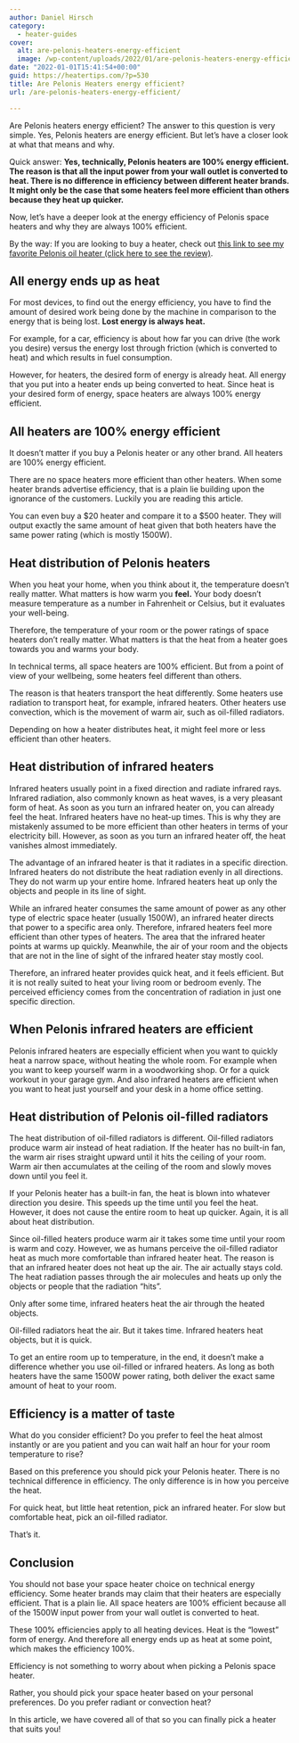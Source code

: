 ```yaml
---
author: Daniel Hirsch
category:
  - heater-guides
cover:
  alt: are-pelonis-heaters-energy-efficient
  image: /wp-content/uploads/2022/01/are-pelonis-heaters-energy-efficient.jpg
date: "2022-01-01T15:41:54+00:00"
guid: https://heatertips.com/?p=530
title: Are Pelonis Heaters energy efficient?
url: /are-pelonis-heaters-energy-efficient/

---
```

Are Pelonis heaters energy efficient? The answer to this question is very simple. Yes, Pelonis heaters are energy efficient. But let’s have a closer look at what that means and why.

Quick answer: **Yes, technically, Pelonis heaters are 100% energy efficient. The reason is that all the input power from your wall outlet is converted to heat. There is no difference in efficiency between different heater brands. It might only be the case that some heaters feel more efficient than others because they heat up quicker.**

Now, let’s have a deeper look at the energy efficiency of Pelonis space heaters and why they are always 100% efficient.

By the way: If you are looking to buy a heater, check out [this link to see my favorite Pelonis oil heater (click here to see the review)](/recommended-products/oil-filled-radiator/).

## All energy ends up as heat

For most devices, to find out the energy efficiency, you have to find the amount of desired work being done by the machine in comparison to the energy that is being lost. **Lost energy is always heat.**

For example, for a car, efficiency is about how far you can drive (the work you desire) versus the energy lost through friction (which is converted to heat) and which results in fuel consumption.

However, for heaters, the desired form of energy is already heat. All energy that you put into a heater ends up being converted to heat. Since heat is your desired form of energy, space heaters are always 100% energy efficient.

## All heaters are 100% energy efficient

It doesn’t matter if you buy a Pelonis heater or any other brand. All heaters are 100% energy efficient.

There are no space heaters more efficient than other heaters. When some heater brands advertise efficiency, that is a plain lie building upon the ignorance of the customers. Luckily you are reading this article.

You can even buy a $20 heater and compare it to a $500 heater. They will output exactly the same amount of heat given that both heaters have the same power rating (which is mostly 1500W).

## Heat distribution of Pelonis heaters

When you heat your home, when you think about it, the temperature doesn’t really matter. What matters is how warm you **feel.** Your body doesn’t measure temperature as a number in Fahrenheit or Celsius, but it evaluates your well-being.

Therefore, the temperature of your room or the power ratings of space heaters don’t really matter. What matters is that the heat from a heater goes towards you and warms your body.

In technical terms, all space heaters are 100% efficient. But from a point of view of your wellbeing, some heaters feel different than others.

The reason is that heaters transport the heat differently. Some heaters use radiation to transport heat, for example, infrared heaters. Other heaters use convection, which is the movement of warm air, such as oil-filled radiators.

Depending on how a heater distributes heat, it might feel more or less efficient than other heaters.

## Heat distribution of infrared heaters

Infrared heaters usually point in a fixed direction and radiate infrared rays. Infrared radiation, also commonly known as heat waves, is a very pleasant form of heat. As soon as you turn an infrared heater on, you can already feel the heat. Infrared heaters have no heat-up times. This is why they are mistakenly assumed to be more efficient than other heaters in terms of your electricity bill. However, as soon as you turn an infrared heater off, the heat vanishes almost immediately.

The advantage of an infrared heater is that it radiates in a specific direction. Infrared heaters do not distribute the heat radiation evenly in all directions. They do not warm up your entire home. Infrared heaters heat up only the objects and people in its line of sight.

While an infrared heater consumes the same amount of power as any other type of electric space heater (usually 1500W), an infrared heater directs that power to a specific area only. Therefore, infrared heaters feel more efficient than other types of heaters. The area that the infrared heater points at warms up quickly. Meanwhile, the air of your room and the objects that are not in the line of sight of the infrared heater stay mostly cool.

Therefore, an infrared heater provides quick heat, and it feels efficient. But it is not really suited to heat your living room or bedroom evenly. The perceived efficiency comes from the concentration of radiation in just one specific direction.

## When Pelonis infrared heaters are efficient

Pelonis infrared heaters are especially efficient when you want to quickly heat a narrow space, without heating the whole room. For example when you want to keep yourself warm in a woodworking shop. Or for a quick workout in your garage gym. And also infrared heaters are efficient when you want to heat just yourself and your desk in a home office setting.

## Heat distribution of Pelonis oil-filled radiators

The heat distribution of oil-filled radiators is different. Oil-filled radiators produce warm air instead of heat radiation. If the heater has no built-in fan, the warm air rises straight upward until it hits the ceiling of your room. Warm air then accumulates at the ceiling of the room and slowly moves down until you feel it.

If your Pelonis heater has a built-in fan, the heat is blown into whatever direction you desire. This speeds up the time until you feel the heat. However, it does not cause the entire room to heat up quicker. Again, it is all about heat distribution.

Since oil-filled heaters produce warm air it takes some time until your room is warm and cozy. However, we as humans perceive the oil-filled radiator heat as much more comfortable than infrared heater heat. The reason is that an infrared heater does not heat up the air. The air actually stays cold. The heat radiation passes through the air molecules and heats up only the objects or people that the radiation “hits”.

Only after some time, infrared heaters heat the air through the heated objects.

Oil-filled radiators heat the air. But it takes time. Infrared heaters heat objects, but it is quick.

To get an entire room up to temperature, in the end, it doesn’t make a difference whether you use oil-filled or infrared heaters. As long as both heaters have the same 1500W power rating, both deliver the exact same amount of heat to your room.

## Efficiency is a matter of taste

What do you consider efficient? Do you prefer to feel the heat almost instantly or are you patient and you can wait half an hour for your room temperature to rise?

Based on this preference you should pick your Pelonis heater. There is no technical difference in efficiency. The only difference is in how you perceive the heat.

For quick heat, but little heat retention, pick an infrared heater. For slow but comfortable heat, pick an oil-filled radiator.

That’s it.

## Conclusion

You should not base your space heater choice on technical energy efficiency. Some heater brands may claim that their heaters are especially efficient. That is a plain lie. All space heaters are 100% efficient because all of the 1500W input power from your wall outlet is converted to heat.

These 100% efficiencies apply to all heating devices. Heat is the “lowest” form of energy. And therefore all energy ends up as heat at some point, which makes the efficiency 100%.

Efficiency is not something to worry about when picking a Pelonis space heater.

Rather, you should pick your space heater based on your personal preferences. Do you prefer radiant or convection heat?

In this article, we have covered all of that so you can finally pick a heater that suits you!
